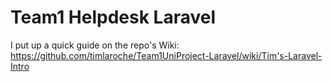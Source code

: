 # Team1 Helpdesk Laravel
I put up a quick guide on the repo's Wiki: https://github.com/timlaroche/Team1UniProject-Laravel/wiki/Tim's-Laravel-Intro
